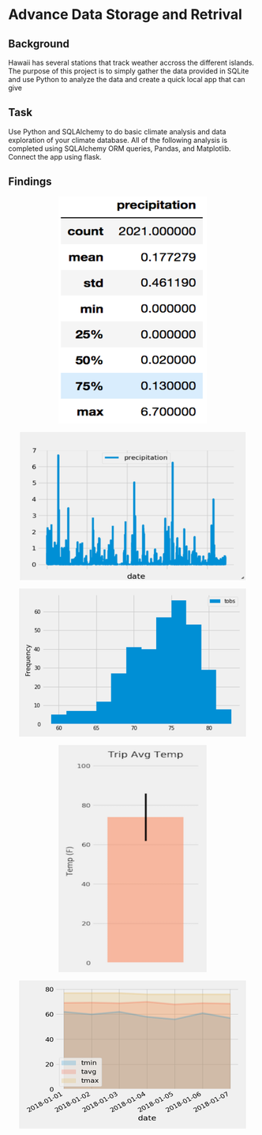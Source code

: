 # Advance Data Storage and Retrival

## Background
Hawaii has several stations that track weather accross the different islands. The purpose of this project is to simply gather the data provided in SQLite and use Python to analyze the data and create a quick local app that can give 

## Task

Use Python and SQLAlchemy to do basic climate analysis and data exploration of your climate database. All of the following analysis is completed using SQLAlchemy ORM queries, Pandas, and Matplotlib. Connect the app using flask.

## Findings



<p align="center">
  <img width="300" height="460" src="https://github.com/ovinueza/AdvanceDataStorageAndRetrival/blob/master/Images/describe.png">
</p>

<p align="center">
  <img width="460" height="300" src="https://github.com/ovinueza/AdvanceDataStorageAndRetrival/blob/master/Images/precipitation.png">
</p>

<p align="center">
  <img width="460" height="300" src="https://github.com/ovinueza/AdvanceDataStorageAndRetrival/blob/master/Images/station-histogram.png">
</p>

<p align="center">
  <img width="300" height="460" src="https://github.com/ovinueza/AdvanceDataStorageAndRetrival/blob/master/Images/temperature.png">
</p>

<p align="center">
  <img width="460" height="300" src="https://github.com/ovinueza/AdvanceDataStorageAndRetrival/blob/master/Images/daily-normals.png">
</p>



